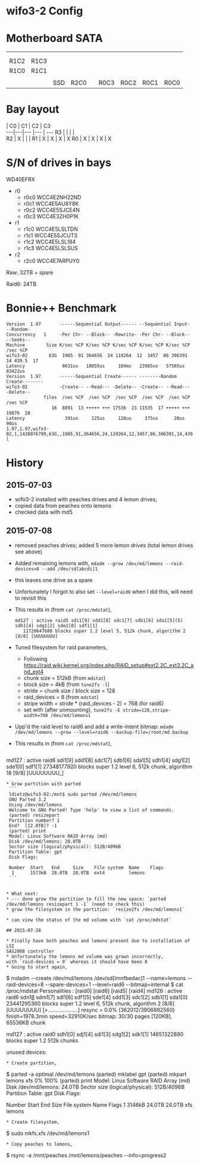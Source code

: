 wifo3-2 Config
==============

# Motherboard SATA

|      |      |     |      |   |      |      |      |      |
|------|------|-----|------|---|------|------|------|------|
|      |      |     |      |   |      |      |      |      |
|      |      |     |      |   |      |      |      |      |
| R1C2 | R1C3 |     |      |   |      |      |      |      |
| R1C0 | R1C1 |     |      |   |      |      |      |      |
|      |      |     |      |   |      |      |      |      |
|      |      | SSD | R2C0 |   | R0C3 | R0C2 | R0C1 | R0C0 |



# Bay layout


   | C0 | C1 | C2 | C3  
---|---|--- |--- | ---
R3 |   |    |    |  
R2 | X |    |    | 
R1 | X | X  | X  |  X
R0 | X | X  | X  |  X




# S/N of drives in bays

WD40EFRX
* r0
   * r0c0 WCC4E2NH22ND
   * r0c1 WCC4E5AU8Y8K
   * r0c2 WCC4E5SJCE4N
   * r0c3 WCC4E3ZH0P1K
* r1
   * r1c0 WCC4E5LSLTDN
   * r1c1 WCC4E5SJCUTS
   * r1c2 WCC4E5LSL184
   * r1c3 WCC4E5LSLSUS
* r2
   * r2c0 WCC4E7ARPUY0


Raw: 32TB + spare

Raid6: 24TB


Bonnie++ Benchmark
==================

```
Version  1.97       ------Sequential Output------ --Sequential Input- --Random-
Concurrency   1     -Per Chr- --Block-- -Rewrite- -Per Chr- --Block-- --Seeks--
Machine        Size K/sec %CP K/sec %CP K/sec %CP K/sec %CP K/sec %CP  /sec %CP
wifo3-02        63G  1905  91 364656  24 119264  12  3457  86 306391  14 439.5  17
Latency              8631us   18055us     184ms   23985us   57565us   83422us
Version  1.97       ------Sequential Create------ --------Random Create--------
wifo3-02            -Create-- --Read--- -Delete-- -Create-- --Read--- -Delete--
              files  /sec %CP  /sec %CP  /sec %CP  /sec %CP  /sec %CP  /sec %CP
                 16  8891  13 +++++ +++ 17536  23 11535  17 +++++ +++ 19876  28
Latency               391us     125us     128us     375us      20us      90us
1.97,1.97,wifo3-02,1,1438076799,63G,,1905,91,364656,24,119264,12,3457,86,306391,14,439.5,17,16,,,,,8891,13,+++++,+++,17536,23,11535,17,+++++,+++,19876,28,8631us,18055us,184ms,23985us,57565us,83422us,391us,125us,128us,375us,20us,90us
l
```

History
===========

## 2015-07-03

 * wifo3-2 installed with peaches drives and 4 lemon drives;
 * copied data from peaches onto lemons
 * checked data with md5

## 2015-07-08

 * removed peaches drives; added 5 more lemon drives (total lemon drives see above)
 * Added remaining lemons with,
   `mdadm --grow /dev/md/lemons --raid-devices=8 --add /dev/sd[abcdi]1`
 * this leaves one drive as a spare
 * Unfortunately I forgot to also set `--level=raid6` when I did this, will need to revisit this
 * This results in (from `cat /proc/mdstat`),
   ```
   md127 : active raid5 sdi1[9] sdd1[8] sdc1[7] sdb1[6] sda1[5](S) sdh1[4] sdg1[2] sde1[0] sdf1[1]
      11720647680 blocks super 1.2 level 5, 512k chunk, algorithm 2 [8/8] [UUUUUUUU]
   ```
   
 * Tuned filesystem for raid parameters,
   * Following https://raid.wiki.kernel.org/index.php/RAID_setup#ext2.2C_ext3.2C_and_ext4
   * chunk size = 512kB (from `mdstat`)
   * block size = 4kB (from `tune2fs -l`)
   * stride = chunk size / block size = 128
   * raid_devices = 8 (from `mdstat`)
   * stripe width = stride * (raid_devices - 2) = 768 (for raid6)
   * set with (after unmounting),
     `tune2fs -E stride=128,stripe-width=768 /dev/md/lemons1`

 * Upp'd the raid level to raid6 and add a write-intent bitmap:
     `mdadm /dev/md/lemons --grow --level=raid6 --backup-file=/root/md.backup`
 * This results in (from `cat /proc/mdstat`),
   ```
md127 : active raid6 sdi1[9] sdd1[8] sdc1[7] sdb1[6] sda1[5] sdh1[4] sdg1[2] sde1[0] sdf1[1]
      27348177920 blocks super 1.2 level 6, 512k chunk, algorithm 18 [9/8] [UUUUUUUU_]
   ```
 * Grow partition with parted
    ```
    ldietz@wifo3-02:/mnt$ sudo parted /dev/md/lemons
    GNU Parted 3.2
    Using /dev/md/lemons
    Welcome to GNU Parted! Type 'help' to view a list of commands.
    (parted) resizepart                                                       
    Partition number? 1                                                       
    End?  [12.0TB]? -1                                                        
    (parted) print                                                            
    Model: Linux Software RAID Array (md)
    Disk /dev/md/lemons: 28.0TB
    Sector size (logical/physical): 512B/4096B
    Partition Table: gpt
    Disk Flags: 

    Number  Start   End     Size    File system  Name    Flags
     1      1573kB  28.0TB  28.0TB  ext4         lemons
    ```

     
 * What next:
   * --- done grow the partition to fill the new space: `parted /dev/md/lemons resizepart 1 -1` (need to check this)
   * grow the filesystem in the partition: `resize2fs /dev/md/lemons1`

  * can view the status of the md volume with `cat /proc/mdstat`

## 2015-07-28

 * Finally have both peaches and lemons present due to installation of LSI
   SAS2008 controller
 * Unfortunately the lemons md volume was grown incorrectly,
   with `raid-devices = 9` whereas it should have been 8
 * Going to start again,
   ```
   $ mdadm --create /dev/md/lemons /dev/sd[lmnfbedac]1 --name=lemons --raid-devices=8 --spare-devices=1 --level=raid6 --bitmap=internal
   $ cat /proc/mdstat
   Personalities : [raid0] [raid6] [raid5] [raid4] 
   md126 : active raid6 sdn1[8](S) sdm1[7] sdl1[6] sdf1[5] sde1[4] sdd1[3] sdc1[2] sdb1[1] sda1[0]
         23441295360 blocks super 1.2 level 6, 512k chunk, algorithm 2 [8/8] [UUUUUUUU]
         [>....................]  resync =  0.0% (362012/3906882560) finish=1978.3min speed=32910K/sec
         bitmap: 30/30 pages [120KB], 65536KB chunk
   
   md127 : active raid0 sdh1[0] sdj1[4] sdi1[3] sdg1[2] sdk1[1]
         14651322880 blocks super 1.2 512k chunks
         
   unused devices: <none>
   ```
 * Create partition,
   ```
   $ parted -a optimal /dev/md/lemons
   (parted) mklabel gpt
   (parted) mkpart lemons xfs 0% 100%
   (parted) print
   Model: Linux Software RAID Array (md)
   Disk /dev/md/lemons: 24.0TB
   Sector size (logical/physical): 512B/4096B
   Partition Table: gpt
   Disk Flags: 
   
   Number  Start   End     Size    File system  Name    Flags
    1      3146kB  24.0TB  24.0TB  xfs          lemons
   ```
 * Create filesystem,
   ```
   $ sudo mkfs.xfs /dev/md/lemons1 
   ```
 * Copy peaches to lemons,
   ```
   $ rsync -a /mnt/peaches /mnt/lemons/peaches --info=progress2
   ```
